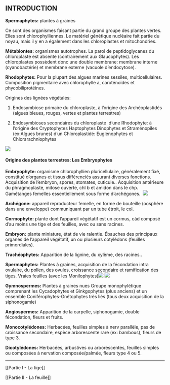 ## INTRODUCTION

**Spermaphytes:** plantes à graines

Ce sont des organismes faisant partie du grand groupe des plantes vertes. Elles sont chlorophylliennes. Le matériel génétique nucléaire fait partie du noyau, mais il y en a également dans les chloroplastes et mitochondries. 

**Métabiontes:** organismes autotrophes. La paroi de peptidoglycanes du chloroplaste est absente (contrairement aux Glaucophytes). Les chloroplastes possèdent donc une double membrane: membrane interne (cyanobactérie) et membrane externe (vacuole d’endocytose). 

**Rhodophytes:** Pour la plupart des algues marines sessiles, multicellulaires. Composition pigmentaire avec chlorophylle a, caroténoïdes et phycobiliprotéines. 
<br>

Origines des lignées végétales:

1.  Endosymbiose primaire du chloroplaste, à l’origine des Archéoplastidés (algues bleues, rouges, vertes et plantes terrestres)
    
2.  Endosymbioses secondaires du chloroplaste 
    d’une Rhodophyte: à l’origine des Cryptophytes Haptophytes Dinophytes et Straménopiles (ex:Algues brunes)
	d’un Chloroplastidé: Euglénophytes et Chlorarachniophytes

![](https://lh4.googleusercontent.com/-1HTOWANTXnI_lhKUWVp1-ixlPUOmtVIH1FCRkp3c51F6B28P45y4h21TttyGnEysVUl5HdbYTJPf8jALpUgXMRUOgdH3SGn0S6azOwA78PdfpcTQY60FOuhoOd1HvQ753TFsoof8wpMjLbTu0dhYQhiPETLi9_Gv3Q2R1VxUgIqAAWRSqhkN-Z2nDa5rI9_gza3efE7Qg)


#### Origine des plantes terrestres: Les Embryophytes

**Embryophyte:** organisme chlorophyllien pluricellulaire, généralement fixé, constitué d’organes et tissus différenciés assurant diverses fonctions. Acquisition de l’embryon, spores, stomates, cuticule.. Acquisition antérieure du phragmoplaste, mitose ouverte, chl b et amidon dans le chp. Gamétanges femelles essentiellement sous forme d’archégones. 
![](https://lh3.googleusercontent.com/DXEPw-3UwH1LHkmWTs2hwfdKnPhkccOaVYms5ySvoEozGaeaI5AIN0nH3tEcO4itkTy-6ZyN0ZvmNzj5uaxQJHy6cBEHIF3T_erx3lHEGDw811x6AEqJA2g0PLupwFzFLVqR1J86ziLpjMWwyFv9gcv_LIOtSVFh-9shVBF9sTEJMtBYt5-qSkiVYu_pKie5eO0tS1_7nw)

**Archégone:** appareil reproducteur femelle, en forme de bouteille (oosphère dans une enveloppe) communiquant par un tube étroit, le col. 

**Cormophyte:** plante dont l’appareil végétatif est un cormus, càd composé d’au moins une tige et des feuilles, avec ou sans racines.  

**Embryon:** plante miniature, état de vie ralentie. Ébauches des principaux organes de l’appareil végétatif, un ou plusieurs cotylédons (feuilles primordiales). 

**Trachéophytes:** Apparition de la lignine, du xylème, des racines..

**Spermaphytes:** Plantes à graines, acquisition de la fécondation intra ovulaire, du pollen, des ovules, croissance secondaire et ramification des tiges. Vraies feuilles (avec les Monilophytes)![](https://lh6.googleusercontent.com/87g3ILI2yPGVqh4GAFfw42r04wMQnRwQW8b_NTaqJZxo82sT8TycPc2LmKY5njzi4ISfDEGs11r8iK1dFkhU_9gdAn4acPvaR24HGK1S1gIsrNuAtjjX1SqaRa8m7miADugi_rjp34_pFONhqHRAWm63RlX_dkeJuZ5pH8umI4hymM97MIlOkVrBp_SMCuMPyrgAN2MmeQ)
![](https://lh5.googleusercontent.com/AmsQZXMDhS0iMU9wT5ZxCjNJNVW9pD7wtJlMpX122DjS2lysu7LYtC4jT3YA4sjaRK5Oa6lxAlPLA7cuD3WmySsqCA6xg67jSq5vcKKU-_fvDb8M5Uobuj9aQNh8ejVfaAu-fV7DFuPr1pcl_u-Q-mcWw1e7nHLhh_3T436wpKUadlrehYao8qMXm6ywqw0b2Ayoo9Bx1Q)

**Gymnospermes:** Plantes à graines nues
Groupe monophylétique comprenant les Cycadophytes et Ginkgophytes (plus anciens) et un ensemble Coniférophytes-Gnétophytes très liés (tous deux acquisition de la siphonogamie)

**Angiospermes:** Apparition de la carpelle, siphonogamie, double fécondation, fleurs et fruits. 

**Monocotylédones:** Herbacées, feuilles simples à nerv parallèle, pas de croissance secondaire, espèce arborescente rare (ex: bambous), fleurs de type 3. 

**Dicotylédones:** Herbacées, arbustives ou arborescentes, feuilles simples ou composées à nervation composée/palmée, fleurs type 4 ou 5.

---
[[Partie I - La tige]]

[[Partie II - La feuille]]
